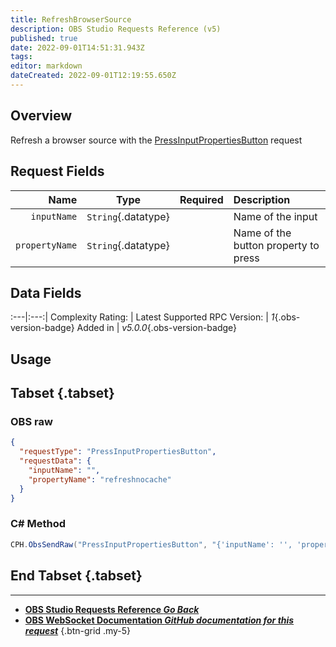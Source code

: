 ```yaml
---
title: RefreshBrowserSource
description: OBS Studio Requests Reference (v5)
published: true
date: 2022-09-01T14:51:31.943Z
tags: 
editor: markdown
dateCreated: 2022-09-01T12:19:55.650Z
---
```


## Overview
Refresh a browser source with the [PressInputPropertiesButton](/en/Broadcasters/OBS/Requests/Input-Requests/PressInputPropertiesButton) request

## Request Fields
Name | Type | Required| Description |
----:|:----:|:-------:|:------------|
`inputName` | `String`{.datatype} | <i class="mdi mdi-check-bold"></i> | Name of the input
`propertyName` | `String`{.datatype} | <i class="mdi mdi-check-bold"></i> | Name of the button property to press

## Data Fields
:---|:---:|
Complexity Rating: | <span class="stars stars--3"></span>
Latest Supported RPC Version: | *1*{.obs-version-badge}
Added in | *v5.0.0*{.obs-version-badge}

## Usage
## Tabset {.tabset}
### OBS raw
```json
{
  "requestType": "PressInputPropertiesButton",
  "requestData": {
    "inputName": "",
    "propertyName": "refreshnocache"
  }
}
```
### C# Method
```csharp
CPH.ObsSendRaw("PressInputPropertiesButton", "{'inputName': '', 'propertyName': 'refreshnocache'}", 0);
```
## End Tabset {.tabset}

---

- [<i class="mdi mdi-chevron-left"></i>**OBS Studio Requests Reference *Go Back***](/en/Broadcasters/OBS/Requests)
- [<i class="mdi mdi-github"></i> **OBS WebSocket Documentation *GitHub documentation for this request***](https://github.com/obsproject/obs-websocket/blob/master/docs/generated/protocol.md#pressinputpropertiesbutton)
{.btn-grid .my-5}